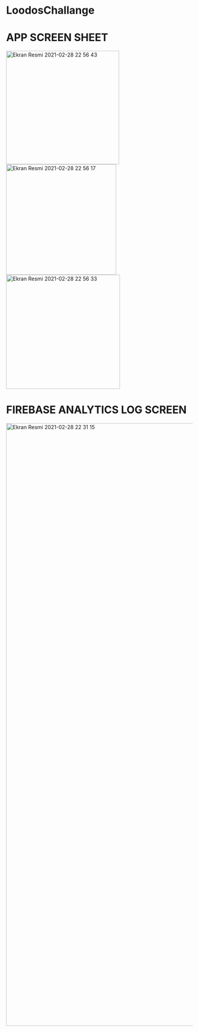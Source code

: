 # LoodosChallange

# APP SCREEN SHEET
<img width="305" alt="Ekran Resmi 2021-02-28 22 56 43" src="https://user-images.githubusercontent.com/58694754/109431562-504d9e80-7a18-11eb-8d51-1305be13d465.png">
<img width="297" alt="Ekran Resmi 2021-02-28 22 56 17" src="https://user-images.githubusercontent.com/58694754/109431564-53488f00-7a18-11eb-9ad5-9defdf917341.png">
<img width="307" alt="Ekran Resmi 2021-02-28 22 56 33" src="https://user-images.githubusercontent.com/58694754/109431566-5479bc00-7a18-11eb-88b4-77aa48361963.png">

# FIREBASE ANALYTICS LOG SCREEN 
<img width="1620" alt="Ekran Resmi 2021-02-28 22 31 15" src="https://user-images.githubusercontent.com/58694754/109431574-5e032400-7a18-11eb-8856-23f25bcb6089.png">
